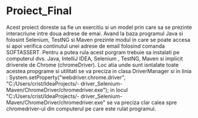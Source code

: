# Proiect_Final

Acest proiect doreste sa fie un exercitiu si un model prin care sa se prezinte interacriune intre doua adrese de emai.
Avand la baza programul Java si folosint Selenium, TestNG si Maven prezinte modul in care se poate accesa si apoi verifica continutul unei adrese de email folosind comanda SOFTASSERT.
Pentru a putea rula acest porgram trebuie sa instalati pe computerul dvs. Java, IntelliJ IDEA, Selenium , TestNG, Maven si implicit driverele de Chrome (chromeDriver).
Loc atia unde sunt isntalate toate acestea propgrame si utilitati se va preciza in clasa DriverManager si in linia  :
System.setProperty("webdriver.chrome.driver", "C:/Users/crist/IdeaProjects/- driver_Selenium-Maven/ChromeDriver/chromedriver.exe");
in locul "C:/Users/crist/IdeaProjects/- driver_Selenium-Maven/ChromeDriver/chromedriver.exe" se va preciza clar calea spre chromedriver-ul din computerul pe care este rulat programul.

